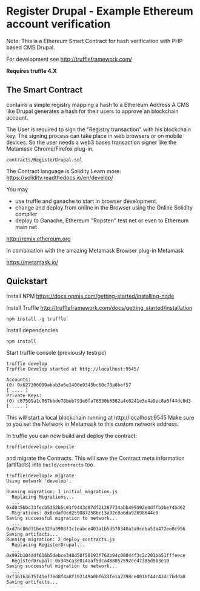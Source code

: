 # Register Drupal - Example Ethereum account verification

Note:
This is a Ethereum Smart Contract for hash verification with PHP based CMS Drupal.

For development see
http://truffleframework.com/

**Requires truffle 4.X**

## The Smart Contract
contains a simple registry mapping a hash to a Ethereum Address
A CMS like Drupal generates a hash for their users to approve an blockchain account.

The User is required to sign the "Registry transaction" with his blockchain key.
The signing process can take place in web browsers or on mobile devices.
So the user needs a web3 bases transaction signer like the Metamask Chrome/Firefox plug-in.

```
contracts/RegisterDrupal.sol
```
The Contract language is Solidity
Learn more: https://solidity.readthedocs.io/en/develop/


You may

* use truffle and ganache to start in browser development.
* change and deploy from online in the Browser using the Online Solidity compiler
* deploy to  Ganache, Ethereum "Ropsten" test net or even to Ethereum main net

http://remix.ethereum.org

In combination with the amazing Metamask Browser plug-in Metamask

https://metamask.io/


## Quickstart

Install NPM
https://docs.npmjs.com/getting-started/installing-node

Install Truffle
http://truffleframework.com/docs/getting_started/installation

```
npm install -g truffle
```
Install dependencies

```
npm install 
```

Start truffle console (previously testrpc)

```
truffle develop
Truffle Develop started at http://localhost:9545/

Accounts:
(0) 0x627306090abab3a6e1400e9345bc60c78a8bef57
[ .... ]
Private Keys:
(0) c87509a1c067bbde78beb793e6fa76530b6382a4c0241e5e4a9ec0a0f44dc0d3
[ .... ]
```
This will start a local blockchain running at http://localhost:9545
Make sure to you set the Network in Metamask to this custom network address.

In truffle you can now build and deploy the contract:

```
truffle(develop)> compile
``` 

and migrate the Contracts. This will save the Contract meta information (artifacts) into `build/contracts` too.

```
truffle(develop)> migrate
Using network 'develop'.

Running migration: 1_initial_migration.js
  Replacing Migrations...
  ... 0xd045bbc33fecb5352b5c01f9443d87df21287734abb499492e4dffb3be74bd62
  Migrations: 0x8cdaf0cd259887258bc13a92c0a6da92698644c0
Saving successful migration to network...
  ... 0xd7bc86d31bee32fa3988f1c1eabce403a1b5d570340a3a9cdba53a472ee8c956
Saving artifacts...
Running migration: 2_deploy_contracts.js
  Replacing RegisterDrupal...
  ... 0x992b104ddf616b5debce348d50f50193f76db94c00044f3c2c201bb51fffeece
  RegisterDrupal: 0x345ca3e014aaf5dca488057592ee47305d9b3e10
Saving successful migration to network...
  ... 0xf36163615f41ef7ed8f4a8f192149a0bf633fe1a2398ce001bf44c43dc7bdda0
Saving artifacts...
``` 
